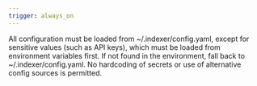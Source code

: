 ```yaml
---
trigger: always_on
---
```


All configuration must be loaded from ~/.indexer/config.yaml, except for sensitive values (such as API keys), which must be loaded from environment variables first. If not found in the environment, fall back to ~/.indexer/config.yaml. No hardcoding of secrets or use of alternative config sources is permitted.